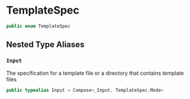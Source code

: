 # TemplateSpec

``` swift
public enum TemplateSpec
```

## Nested Type Aliases

### `Input`

The specification for a template file or a directory that contains template files

``` swift
public typealias Input = Compose<_Input, TemplateSpec.Mode>
```
